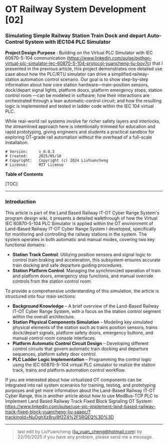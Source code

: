 # OT Railway System Development [02]

### Simulating Simple Railway Station Train Dock and depart Auto-Control System with IEC104 PLC Simulator

**Project Design Purpose** : Building on the Virtual PLC Simulator with IEC 60870-5-104 communication (https://www.linkedin.com/pulse/python-virtual-plc-simulator-iec-60870-5-104-protocol-yuancheng-liu-bov7c) that I presented in the previous article, this project demonstrates one detailed use case about how the PLC/RTU simulator can drive a simplified railway-station automation control scenario. Our goal is to show step-by-step information about how core station hardware—train-position sensors, dock/depart signal lights, platform doors, platform emergency stops, station control room —can be modeled in software; how their interactions are orchestrated through a lean automatic-control circuit; and how the resulting logic is implemented and tested in ladder code within the IEC 104 virtual PLC. 

While real-world rail systems involve far richer safety layers and interlocks, the streamlined approach here is intentionally trimmed for education and rapid prototyping, giving engineers and students a practical sandbox for exploring OT-grade rail automation without the overhead of a full-scale installation.

```
# Version:     v_0.0.3
# Created:     2025/05/18
# Copyright:   Copyright (c) 2024 LiuYuancheng
# License:     MIT License 
```

**Table of Contents**

[TOC]



------

### Introduction

This article is part of the Land Based Railway IT-OT Cyber Range System's program design wiki,  it presents a detailed walkthrough of how the Virtual IEC 60870-5-104 PLC Simulator is applied within the OT environment of Land-Based Railway IT-OT Cyber Range System I developed, specifically for monitoring and controlling the railway stations in the system. The system operates in both automatic and manual modes, covering two key functional domains:

- **Station Track Control**: Utilizing position sensors and signal logic to control train braking and acceleration, this subsystem ensures accurate train docking and safe departure guiding procedures.
- **Station Platform Control**: Managing the synchronized operation of train and platform doors, emergency stop functions, and manual override controls from the station control room.

To provide a comprehensive understanding of this simulation, the article is structured into four main sections:

- **Background Knowledge** – A brief overview of the Land-Based Railway IT-OT Cyber Range System, with a focus on the station control segment within the overall architecture.
- **Station Physical Components Simulation** – Modeling key simulated physical elements of the station such as trains position sensors, trains dock/depart signals, platform safety doors, emergency buttons, and manual control room console interfaces.
- **Platform Automatic Control Circuit Design** – Developing different control circuits that govern automatic train docking and departure sequences, platform safety door control. 
- **PLC Ladder Logic Implementation** – Programming the control logic using the IEC 60870-5-104 virtual PLC simulator to realize the station track, trains and platform automation control workflow.

If you are interested about how virtualized OT components can be integrated into rail system scenarios for training, testing, and prototyping purposes and get more information about the Land-Based Railway IT-OT Cyber Range, this is another article about how to use ModBus-TCP PLC to Implement Land Based Railway Track Fixed Block Signaling OT System: https://www.linkedin.com/pulse/use-plc-implement-land-based-railway-track-fixed-block-yuancheng-liu-saaec/?trackingId=NuOghXz8rui9f2Z4%2F5RQEQ%3D%3D



------

> last edit by LiuYuancheng (liu_yuan_cheng@hotmail.com) by 22/05/2025 if you have any problem, please send me a message. 

